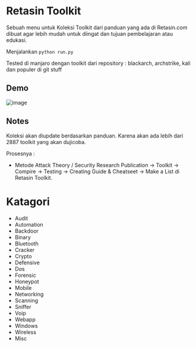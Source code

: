 # Retasin Toolkit
Sebuah menu untuk Koleksi Toolkit dari panduan yang ada di Retasin.com dibuat agar lebih mudah untuk diingat dan tujuan pembelajaran atau edukasi.  

Menjalankan `python run.py`

Tested di manjaro dengan toolkit dari repository : blackarch, archstrike, kali dan populer di git stuff 

## Demo

![image](https://github.com/irfnrdh/retasin-toolkit/assets/7637012/b8d241c6-58b6-4b8e-a261-af08a5cf7739)


## Notes
Koleksi akan diupdate berdasarkan panduan. Karena akan ada lebih dari 2887 toolkit yang akan dujicoba.

Prosesnya : 
- Metode Attack Theory / Security Research Publication -> Toolkit -> Compire -> Testing -> Creating Guide & Cheatseet -> Make a List di Retasin Toolkit.

# Katagori 
- Audit
- Automation
- Backdoor
- Binary
- Bluetooth
- Cracker
- Crypto
- Defensive
- Dos
- Forensic
- Honeypot
- Mobile
- Networking
- Scanning
- Sniffer
- Voip
- Webapp
- Windows
- Wireless
- Misc
